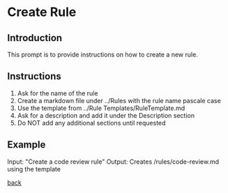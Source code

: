 # Create Rule

## Introduction
This prompt is to provide instructions on how to create a new rule.

## Instructions
1. Ask for the name of the rule
2. Create a markdown file under ../Rules with the rule name pascale case
3. Use the template from ../Rule Templates/RuleTemplate.md
4. Ask for a description and add it under the Description section
5. Do NOT add any additional sections until requested

## Example
Input: "Create a code review rule"
Output: Creates /rules/code-review.md using the template

[back](../Prompt.prompt.md)